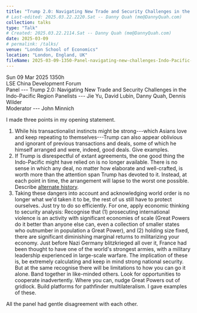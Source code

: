 ```yaml
---
title: "Trump 2.0: Navigating New Trade and Security Challenges in the Indo-Pacific Region"
# Last-edited: 2025.03.22.2220.Sat -- Danny Quah (me@DannyQuah.com)
collection: talks
type: "Talk"
# Created: 2025.03.22.2114.Sat -- Danny Quah (me@DannyQuah.com)
date: 2025-03-09
# permalink: /talks/
venue: "London School of Economics"
location: "London, England, UK"
fileName: 2025-03-09-1350-Panel-navigating-new-challenges-Indo-Pacific-LSE-CDF.md
---
```

Sun 09 Mar 2025 1350h  
LSE China Development Forum  
Panel --- Trump 2.0: Navigating New Trade and Security Challenges in the Indo-Pacific Region
Panelists ---  Jie Yu, David Lubin, Danny Quah, Dennis Wilder  
Moderator --- John Minnich  

I made three points in my opening statement.
1.  While his transactionalist instincts might be strong---which Asians love and keep repeating to themselves---Trump can also appear oblivious and ignorant of previous transactions and deals, some of which he himself arranged and were, indeed, good deals.  Give examples.
2.  If Trump is disrespectful of extant agreements, the one good thing the Indo-Pacific might have relied on is no longer available.  There is no sense in which any deal, no matter how elaborate and well-crafted, is worth more than the attention span Trump has devoted to it.  Instead, at each point in time, the arrangement will lapse to the worst one possible.  Describe [alternate history](https://dannyquah.substack.com/p/echoes-of-an-alternate-might-makes).
3. Taking these dangers into account and acknowledging world order is no longer what we'd taken it to be, the rest of us still have to protect ourselves.  Just try to do so efficiently. For one, apply economic thinking to security analysis:  Recognise that (1) prosecuting international violence is an activity with significant economies of scale (Great Powers do it better than anyone else can, even a collection of smaller states who outnumber in population a Great Power), and (2) holding size fixed, there are significant diminishing marginal returns to militarizing your economy.  Just before Nazi Germany blitzkrieged all over it, France had been thought to have one of the world's strongest armies, with a military leadership experienced in large-scale warfare.  The implication of these is, be extremely calculating and keep in mind strong national security.  But at the same recognise there will be limitations to how you can go it alone.  Band together in like-minded others.  Look for opportunities to cooperate inadvertently.  Where you can, nudge Great Powers out of gridlock.  Build platforms for pathfinder multilateralism.  I gave examples of these.  

All the panel had gentle disagreement with each other.

<!---
   Invisible section // 2025-03-09-1350-Panel-navigating-new-challenges-Indo-Pacific-LSE-CDF.md
-->

